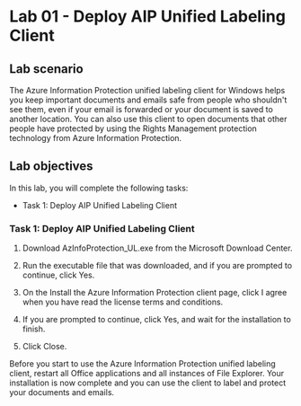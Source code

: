 # Lab 01 - Deploy AIP Unified Labeling Client 

## Lab scenario
The Azure Information Protection unified labeling client for Windows helps you keep important documents and emails safe from people who shouldn't see them, even if your email is forwarded or your document is saved to another location. You can also use this client to open documents that other people have protected by using the Rights Management protection technology from Azure Information Protection.

## Lab objectives

In this lab, you will complete the following tasks:

+ Task 1: Deploy AIP Unified Labeling Client

### Task 1: Deploy AIP Unified Labeling Client 

1. Download AzInfoProtection_UL.exe from the Microsoft Download Center.

2. Run the executable file that was downloaded, and if you are prompted to continue, click Yes.

3. On the Install the Azure Information Protection client page, click I agree when you have read the license terms and conditions.

4. If you are prompted to continue, click Yes, and wait for the installation to finish.

5. Click Close.

Before you start to use the Azure Information Protection unified labeling client, restart all Office applications and all instances of File Explorer. Your installation is now complete and you can use the client to label and protect your documents and emails.
